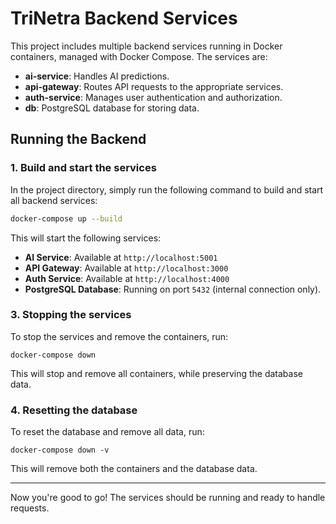 # TriNetra Backend Services

This project includes multiple backend services running in Docker containers, managed with Docker Compose. The services are:

- **ai-service**: Handles AI predictions.
- **api-gateway**: Routes API requests to the appropriate services.
- **auth-service**: Manages user authentication and authorization.
- **db**: PostgreSQL database for storing data.

## Running the Backend

### 1. Build and start the services

In the project directory, simply run the following command to build and start all backend services:

``` bash
docker-compose up --build
```

This will start the following services:
- **AI Service**: Available at `http://localhost:5001`
- **API Gateway**: Available at `http://localhost:3000`
- **Auth Service**: Available at `http://localhost:4000`
- **PostgreSQL Database**: Running on port `5432` (internal connection only).


### 3. Stopping the services

To stop the services and remove the containers, run:

``` 
docker-compose down
```

This will stop and remove all containers, while preserving the database data.

### 4. Resetting the database

To reset the database and remove all data, run:

``` 
docker-compose down -v
```

This will remove both the containers and the database data.

---

Now you're good to go! The services should be running and ready to handle requests.
